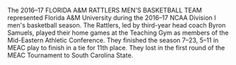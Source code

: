 The 2016–17 FLORIDA A&M RATTLERS MEN'S BASKETBALL TEAM represented Florida A&M University during the 2016–17 NCAA Division I men's basketball season. The Rattlers, led by third-year head coach Byron Samuels, played their home games at the Teaching Gym as members of the Mid-Eastern Athletic Conference. They finished the season 7–23, 5–11 in MEAC play to finish in a tie for 11th place. They lost in the first round of the MEAC Tournament to South Carolina State.

